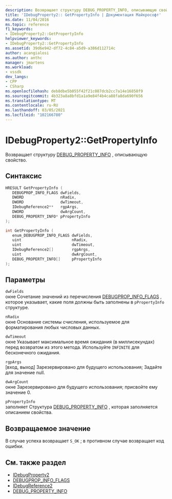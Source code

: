 ```yaml
---
description: Возвращает структуру DEBUG_PROPERTY_INFO, описывающую свойство.
title: 'IDebugProperty2:: GetPropertyInfo | Документация Майкрософт'
ms.date: 11/04/2016
ms.topic: reference
f1_keywords:
- IDebugProperty2::GetPropertyInfo
helpviewer_keywords:
- IDebugProperty2::GetPropertyInfo
ms.assetid: 39d6e942-df72-4c84-a5d9-a386d112714c
author: acangialosi
ms.author: anthc
manager: jmartens
ms.workload:
- vssdk
dev_langs:
- CPP
- CSharp
ms.openlocfilehash: deb8dbe5b055f42f21c087dcb2cc7a14e16858f9
ms.sourcegitcommit: 4b323a8a8bfd1a1a9e84f4b4ca88fa8da690f656
ms.translationtype: MT
ms.contentlocale: ru-RU
ms.lasthandoff: 03/05/2021
ms.locfileid: "102166780"
---
```

# <a name="idebugproperty2getpropertyinfo"></a>IDebugProperty2::GetPropertyInfo
Возвращает структуру [DEBUG_PROPERTY_INFO](../../../extensibility/debugger/reference/debug-property-info.md) , описывающую свойство.

## <a name="syntax"></a>Синтаксис

```cpp
HRESULT GetPropertyInfo ( 
   DEBUGPROP_INFO_FLAGS dwFields,
   DWORD                nRadix,
   DWORD                dwTimeout,
   IDebugReference2**   rgpArgs,
   DWORD                dwArgCount,
   DEBUG_PROPERTY_INFO* pPropertyInfo
);
```

```cpp
int GetPropertyInfo ( 
   enum_DEBUGPROP_INFO_FLAGS dwFields,
   uint                      nRadix,
   uint                      dwTimeout,
   IDebugReference2[]        rgpArgs,
   uint                      dwArgCount,
   DEBUG_PROPERTY_INFO[]     pPropertyInfo
);
```

## <a name="parameters"></a>Параметры
`dwFields`\
окне Сочетание значений из перечисления [DEBUGPROP_INFO_FLAGS](../../../extensibility/debugger/reference/debugprop-info-flags.md) , которое указывает, какие поля должны быть заполнены в `pPropertyInfo` структуре.

`nRadix`\
окне Основание системы счисления, используемое для форматирования любых числовых данных.

`dwTimeout`\
окне Указывает максимальное время ожидания (в миллисекундах) перед возвратом из этого метода. Используйте `INFINITE` для бесконечного ожидания.

`rgpArgs`\
[вход, выход] Зарезервировано для будущего использования; Задайте для значение null.

`dwArgCount`\
окне Зарезервировано для будущего использования; присвойте ему значение 0.

`pPropertyInfo`\
заполняет Структура [DEBUG_PROPERTY_INFO](../../../extensibility/debugger/reference/debug-property-info.md) , которая заполняется описанием свойства.

## <a name="return-value"></a>Возвращаемое значение
 В случае успеха возвращает `S_OK` ; в противном случае возвращает код ошибки.

## <a name="see-also"></a>См. также раздел
- [IDebugProperty2](../../../extensibility/debugger/reference/idebugproperty2.md)
- [DEBUGPROP_INFO_FLAGS](../../../extensibility/debugger/reference/debugprop-info-flags.md)
- [IDebugReference2](../../../extensibility/debugger/reference/idebugreference2.md)
- [DEBUG_PROPERTY_INFO](../../../extensibility/debugger/reference/debug-property-info.md)
